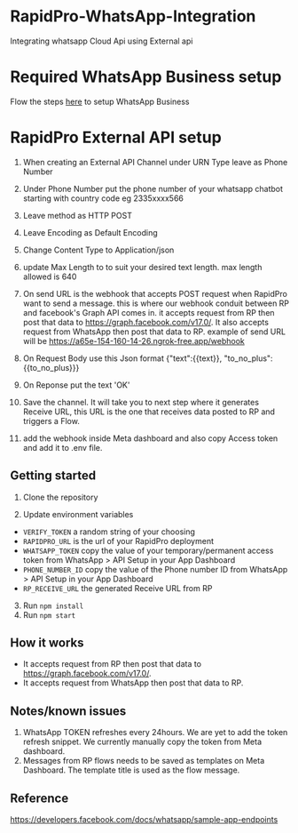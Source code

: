 # RapidPro-WhatsApp-Integration
Integrating whatsapp Cloud Api using External api

# Required WhatsApp Business setup
Flow the steps [here](https://developers.facebook.com/docs/whatsapp/cloud-api/get-started) to setup WhatsApp Business

# RapidPro External API setup

1. When creating an External API Channel under URN Type leave as Phone Number

2. Under Phone Number put the phone number of your whatsapp chatbot starting with country code eg 2335xxxx566

3. Leave method as HTTP POST

4. Leave Encoding as Default Encoding

5. Change Content Type to Application/json

6. update Max Length to to suit your desired text length. max length allowed is 640

7. On send URL is the webhook that accepts POST request when RapidPro want to send a message. this is where our webhook conduit between RP and facebook's Graph API comes in. it accepts request from RP then post that data to https://graph.facebook.com/v17.0/. It also accepts request from WhatsApp then post that data to RP. example of send URL will be https://a65e-154-160-14-26.ngrok-free.app/webhook

8. On Request Body use this Json format {"text":{{text}}, "to_no_plus":{{to_no_plus}}}

9. On Reponse put the text 'OK'

10. Save the channel. It will take you to next step where it generates Receive URL, this URL is the one that receives data posted to RP and triggers a Flow.

11. add the webhook inside Meta dashboard and also copy Access token and add it to .env file.

## Getting started

1. Clone the repository

2. Update environment variables
  - `VERIFY_TOKEN` a random string of your choosing
  - `RAPIDPRO_URL` is the url of your RapidPro deployment  
  - `WHATSAPP_TOKEN` copy the value of your temporary/permanent access token from WhatsApp > API Setup in your App Dashboard
  - `PHONE_NUMBER_ID` copy the value of the Phone number ID from WhatsApp > API Setup in your App Dashboard
  - `RP_RECEIVE_URL` the generated Receive URL from RP
3. Run `npm install`
4. Run `npm start`


## How it works
- It accepts request from RP then post that data to https://graph.facebook.com/v17.0/. 
- It accepts request from WhatsApp then post that data to RP.

## Notes/known issues
1. WhatsApp TOKEN refreshes every 24hours. We are yet to add the token refresh snippet. We  currently manually copy the token from Meta dashboard.
2. Messages from RP flows needs to be saved as templates on Meta Dashboard. The template title is used as the flow message.

## Reference
https://developers.facebook.com/docs/whatsapp/sample-app-endpoints